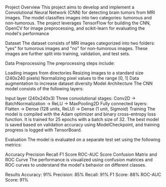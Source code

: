 Project Overview
This project aims to develop and implement a Convolutional Neural Network (CNN) for detecting brain tumors from MRI images. The model classifies images into two categories: tumorous and non-tumorous. The project leverages TensorFlow for building the CNN, OpenCV for image preprocessing, and scikit-learn for evaluating the model's performance

Dataset
The dataset consists of MRI images categorized into two folders: "yes" for tumorous images and "no" for non-tumorous images. These images are further split into training, validation, and test sets.

Data Preprocessing
The preprocessing steps include:

Loading images from directories
Resizing images to a standard size (240x240 pixels)
Normalizing pixel values to the range [0, 1]
Data augmentation to increase dataset diversity
Model Architecture
The CNN model consists of the following layers:

Input layer (240x240x3)
Three convolutional stages:
Conv2D -> BatchNormalization -> ReLU -> MaxPooling2D
Fully connected layers:
Flatten -> Dense (128 units, ReLU) -> Dense (1 unit, Sigmoid)
Training
The model is compiled with the Adam optimizer and binary cross-entropy loss function. It is trained for 25 epochs with a batch size of 32. The best model is saved based on validation accuracy using ModelCheckpoint, and training progress is logged with TensorBoard.

Evaluation
The model is evaluated on a separate test set using the following metrics:

Accuracy
Precision
Recall
F1 Score
ROC-AUC Score
Confusion Matrix and ROC Curve
The performance is visualized using confusion matrices and ROC curves to understand the model's behavior on different classes.

Results
Accuracy: 91%
Precision: 85%
Recall: 91%
F1 Score: 88%
ROC-AUC Score: 91%
